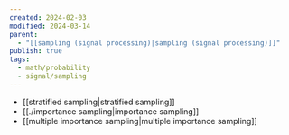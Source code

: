 ```yaml
---
created: 2024-02-03
modified: 2024-03-14
parent:
  - "[[sampling (signal processing)|sampling (signal processing)]]"
publish: true
tags:
  - math/probability
  - signal/sampling
---
```

- [[stratified sampling|stratified sampling]]
- [[./importance sampling|importance sampling]]
- [[multiple importance sampling|multiple importance sampling]]